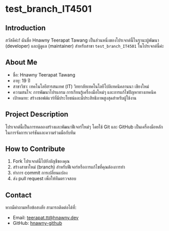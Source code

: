 # test_branch_IT4501

## Introduction
สวัสดีค่ะ! ฉันชื่อ Hnawny Teerapat Tawang เป็นส่วนหนึ่งของโปรเจกต์นี้ในฐานะผู้พัฒนา (developer) และผู้ดูแล (maintainer) สำหรับสาขา `test_branch_IT4501` ในโปรเจกต์นี้ค่ะ

## About Me
- ชื่อ: Hnawny Teerapat Tawang
- อายุ: 19 ปี
- สาขาวิชา: เทคโนโลยีสารสนเทศ (IT) วิทยาลัยเทคโนโลยีโปลิเทคนิคลานนา เชียงใหม่
- ความสนใจ: การพัฒนาโปรแกรม การเรียนรู้เครื่องมือใหม่ๆ และการแก้ไขปัญหาทางเทคนิค
- เป้าหมาย: สร้างซอฟต์แวร์ที่มีประโยชน์และมีประสิทธิภาพสูงสุดสำหรับผู้ใช้งาน

## Project Description
โปรเจกต์นี้เป็นการทดลองสร้างและพัฒนาฟีเจอร์ใหม่ๆ โดยใช้ Git และ GitHub เป็นเครื่องมือหลักในการจัดการเวอร์ชันและความร่วมมือกับทีม

## How to Contribute
1. Fork โปรเจกต์นี้ไปยังบัญชีของคุณ
2. สร้างสาขาใหม่ (branch) สำหรับฟีเจอร์หรือการแก้ไขที่คุณต้องการทำ
3. ทำการ commit การเปลี่ยนแปลง
4. ส่ง pull request เพื่อให้ทีมตรวจสอบ

## Contact
หากมีคำถามหรือข้อสงสัย สามารถติดต่อได้ที่:
- Email: teerapat.tt@hnawny.dev
- GitHub: [hnawny-github](https://github.com/hnawny)
